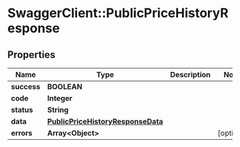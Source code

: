 # SwaggerClient::PublicPriceHistoryResponse

## Properties
Name | Type | Description | Notes
------------ | ------------- | ------------- | -------------
**success** | **BOOLEAN** |  | 
**code** | **Integer** |  | 
**status** | **String** |  | 
**data** | [**PublicPriceHistoryResponseData**](PublicPriceHistoryResponseData.md) |  | 
**errors** | **Array&lt;Object&gt;** |  | [optional] 



